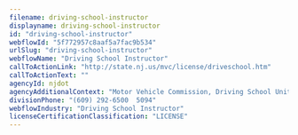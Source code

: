 ```yaml
---
filename: driving-school-instructor
displayname: driving-school-instructor
id: "driving-school-instructor"
webflowId: "5f772957c8aaf5a7fac9b534"
urlSlug: "driving-school-instructor"
webflowName: "Driving School Instructor"
callToActionLink: "http://state.nj.us/mvc/license/driveschool.htm"
callToActionText: ""
agencyId: njdot
agencyAdditionalContext: "Motor Vehicle Commission, Driving School Unit"
divisionPhone: "(609) 292-6500  5094"
webflowIndustry: "Driving School Instructor"
licenseCertificationClassification: "LICENSE"
---
```

